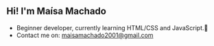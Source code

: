 ## Hi! I'm Maísa Machado
- Beginner developer, currently learning HTML/CSS and JavaScript.👻
- Contact me on: maisamachado2001@gmail.com
<!---
maisamachado/maisamachado is a ✨ special ✨ repository because its `README.md` (this file) appears on your GitHub profile.
You can click the Preview link to take a look at your changes.
--->
